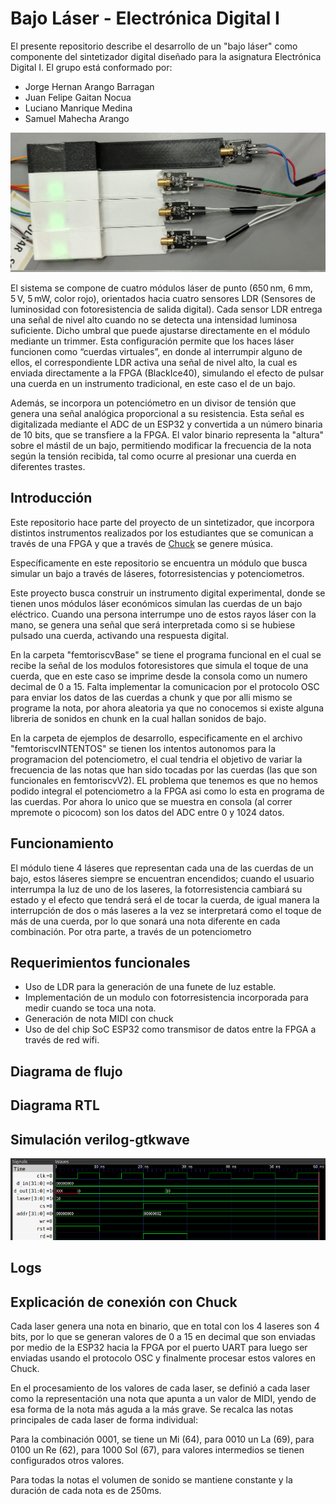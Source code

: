 # Bajo Láser - Electrónica Digital I

El presente repositorio describe el desarrollo de un "bajo láser" como componente del sintetizador digital diseñado para la asignatura Electrónica Digital I. El grupo está conformado por:

- Jorge Hernan Arango Barragan
- Juan Felipe Gaitan Nocua
- Luciano Manrique Medina
- Samuel Mahecha Arango

![Imagen1](Impresion3D.jpeg)

El sistema se compone de cuatro módulos láser de punto (650 nm, 6 mm, 5 V, 5 mW, color rojo), orientados hacia cuatro sensores LDR (Sensores de luminosidad con fotoresistencia de salida digital). Cada sensor LDR entrega una señal de nivel alto cuando no se detecta una intensidad luminosa suficiente. Dicho umbral que puede ajustarse directamente en el módulo mediante un trimmer. Esta configuración permite que los haces láser funcionen como “cuerdas virtuales”, en donde al interrumpir alguno de ellos, el correspondiente LDR activa una señal de nivel alto, la cual es enviada directamente a la FPGA (BlackIce40), simulando el efecto de pulsar una cuerda en un instrumento tradicional, en este caso el de un bajo.

Además, se incorpora un potenciómetro en un divisor de tensión que genera una señal analógica proporcional a su resistencia. Esta señal es digitalizada mediante el ADC de un ESP32 y convertida a un número binaria de 10 bits, que se transfiere a la FPGA. El valor binario representa la "altura" sobre el mástil de un bajo, permitiendo modificar la frecuencia de la nota según la tensión recibida, tal como ocurre al presionar una cuerda en diferentes trastes. 

## Introducción

Este repositorio hace parte del proyecto de un sintetizador, que incorpora distintos instrumentos realizados por los estudiantes que se comunican a través de una FPGA y que a través de [Chuck](https://github.com/ccrma/chuck) se genere música.

Específicamente en este repositorio se encuentra un módulo que busca simular un bajo a través de láseres, fotorresistencias y potenciometros.

Este proyecto busca construir un instrumento digital experimental, donde se tienen unos módulos láser económicos simulan las cuerdas de un bajo eléctrico. Cuando una persona interrumpe uno de estos rayos láser con la mano, se genera una señal que será interpretada como si se hubiese pulsado una cuerda, activando una respuesta digital.

En la carpeta "femtoriscvBase" se tiene el programa funcional en el cual se recibe la señal de los modulos fotoresistores que simula el toque de una cuerda, que en este caso se imprime desde la consola como un numero decimal de 0 a 15. Falta implementar la comunicacion por el protocolo OSC para enviar los datos de las cuerdas a chunk y que por alli mismo se programe la nota, por ahora aleatoria ya que no conocemos si existe alguna libreria de sonidos en chunk en la cual hallan sonidos de bajo.

En la carpeta de ejemplos de desarrollo, especificamente en el archivo "femtoriscvINTENTOS" se tienen los intentos autonomos para la programacion del potenciometro, el cual tendria el objetivo de variar la frecuencia de las notas que han sido tocadas por las cuerdas (las que son funcionales en femtoriscvV2). EL problema que tenemos es que no hemos podido integral el potenciometro a la FPGA asi como lo esta en programa de las cuerdas. Por ahora lo unico que se muestra en consola (al correr mpremote o picocom) son los datos del ADC entre 0 y 1024 datos.

## Funcionamiento 

El módulo tiene 4 láseres que representan cada una de las cuerdas de un bajo, estos láseres siempre se encuentran encendidos; cuando el usuario interrumpa la luz de uno de los laseres, la fotorresistencia cambiará su estado y el efecto que tendrá será el de tocar la cuerda, de igual manera la interrupción de dos o más laseres a la vez se interpretará como el toque de más de una cuerda, por lo que sonará una nota diferente en cada combinación. 
Por otra parte, a través de un potenciometro

## Requerimientos funcionales

- Uso de LDR para la generación de una funete de luz estable.
- Implementación de un modulo con fotorresistencia incorporada para medir cuando se toca una nota.
- Generación de nota MIDI con chuck
- Uso de del chip SoC ESP32 como transmisor de datos entre la FPGA a través de red wifi.

## Diagrama de flujo

## Diagrama RTL


## Simulación verilog-gtkwave

![Imagen1](Testbench.png)

## Logs


## Explicación de conexión con Chuck

Cada laser genera una nota en binario, que en total con los 4 laseres son 4 bits, por lo que se generan valores de 0 a 15 en decimal que son enviadas por medio de la ESP32 hacia la FPGA por el puerto UART para luego ser enviadas usando el protocolo OSC y finalmente procesar estos valores en Chuck.

En el procesamiento de los valores de cada laser, se definió a cada laser como la representación una nota que apunta a un valor de MIDI, yendo de esa forma de la nota más aguda a la más grave. Se recalca las notas principales de cada laser de forma individual: 

Para la combinación 0001, se tiene un Mi (64), para 0010 un La (69), para 0100 un Re (62), para 1000 Sol (67), para valores intermedios se tienen configurados otros valores.

Para todas la notas el volumen de sonido se mantiene constante y la duración de cada nota es de 250ms.



